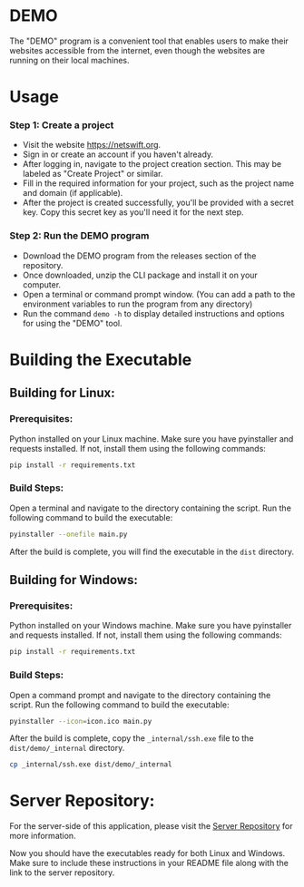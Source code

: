 # DEMO
The "DEMO" program is a convenient tool that enables users to make their websites accessible from the internet, even though the websites are running on their local machines.

# Usage
### Step 1: Create a project
- Visit the website https://netswift.org.
- Sign in or create an account if you haven't already.
- After logging in, navigate to the project creation section. This may be labeled as "Create Project" or similar.
- Fill in the required information for your project, such as the project name and domain (if applicable).
- After the project is created successfully, you'll be provided with a secret key. Copy this secret key as you'll need it for the next step.

### Step 2: Run the DEMO program
- Download the DEMO program from the releases section of the repository.
- Once downloaded, unzip the CLI package and install it on your computer.
- Open a terminal or command prompt window. (You can add a path to the environment variables to run the program from any directory)
- Run the command `demo -h` to display detailed instructions and options for using the "DEMO" tool.

# Building the Executable
## Building for Linux:
### Prerequisites:
Python installed on your Linux machine.
Make sure you have pyinstaller and requests installed. If not, install them using the following commands:
```bash
pip install -r requirements.txt
```

### Build Steps:
Open a terminal and navigate to the directory containing the script.
Run the following command to build the executable:
```bash
pyinstaller --onefile main.py
```
After the build is complete, you will find the executable in the `dist` directory.

## Building for Windows:
### Prerequisites:
Python installed on your Windows machine.
Make sure you have pyinstaller and requests installed. If not, install them using the following commands:
```bash
pip install -r requirements.txt
```

### Build Steps:
Open a command prompt and navigate to the directory containing the script.
Run the following command to build the executable:
```bash
pyinstaller --icon=icon.ico main.py
```
After the build is complete, copy the `_internal/ssh.exe` file to the `dist/demo/_internal` directory.
```bash
cp _internal/ssh.exe dist/demo/_internal
```

# Server Repository:
For the server-side of this application, please visit the [Server Repository](https://github.com/q2kit/demo-server) for more information.

Now you should have the executables ready for both Linux and Windows. Make sure to include these instructions in your README file along with the link to the server repository.
